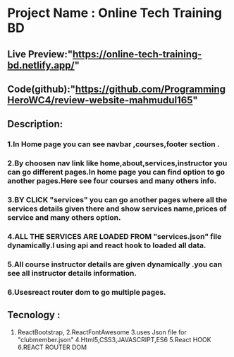 # Project Name : Online Tech Training BD

## Live Preview:"https://online-tech-training-bd.netlify.app/"

## Code(github):"https://github.com/ProgrammingHeroWC4/review-website-mahmudul165"

## Description:

### 1.In Home page you can see navbar ,courses,footer section .

### 2.By choosen nav link like home,about,services,instructor you can go different pages.In home page you can find option to go another pages.Here see four courses and many others info.

### 3.BY CLICK "services" you can go another pages where all the services details given there and show services name,prices of service and many others option.

### 4.ALL THE SERVICES ARE LOADED FROM "services.json" file dynamically.I using api and react hook to loaded all data.

### 5.All course instructor details are given dynamically .you can see all instructor details information.

### 6.Usesreact router dom to go multiple pages.

## Tecnology :

1. ReactBootstrap,
   2.ReactFontAwesome
   3.uses Json file for "clubmember.json"
   4.Html5,CSS3,JAVASCRIPT,ES6
   5.React HOOK
   6.REACT ROUTER DOM
